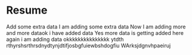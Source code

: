 # Resume
Add some extra data 
I am adding some extra data
Now I am adding more and more dataok i have added data
Yes more data is getting added here
again i am adding data okkkkkkkkkkkkkkk
ytdth
rthyrshsrthrsdnydtynjdtifjosbgfuiewbshdogfiu
WArksjdgnvhpaeiruj